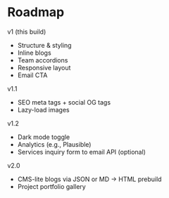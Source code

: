 # Roadmap

v1 (this build)
- Structure & styling
- Inline blogs
- Team accordions
- Responsive layout
- Email CTA

v1.1
- SEO meta tags + social OG tags
- Lazy-load images

v1.2
- Dark mode toggle
- Analytics (e.g., Plausible)
- Services inquiry form to email API (optional)

v2.0
- CMS-lite blogs via JSON or MD -> HTML prebuild
- Project portfolio gallery
